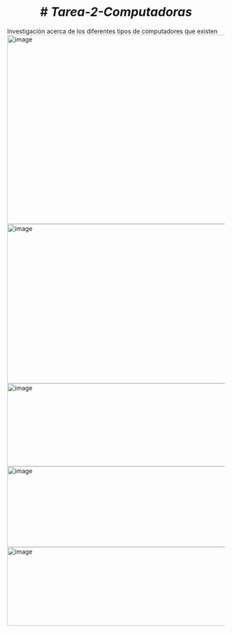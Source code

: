 <h1 align="center"> <em> # Tarea-2-Computadoras </em> </h1>
Investigación acerca de los diferentes tipos de computadores que existen
<img width="1625" height="438" alt="image" src="https://github.com/user-attachments/assets/0ca642dc-ba6b-470c-82ee-a4bdf49e97d4" />

<img width="1663" height="369" alt="image" src="https://github.com/user-attachments/assets/66219141-9af0-4aca-97bd-b746eb3bc2bf" />

<img width="1666" height="192" alt="image" src="https://github.com/user-attachments/assets/7b773146-3b02-47fe-877b-aab1955d88f7" />

<img width="1654" height="187" alt="image" src="https://github.com/user-attachments/assets/a6515219-caab-4e12-847e-8efc20b61fcd" />

<img width="1657" height="182" alt="image" src="https://github.com/user-attachments/assets/c02766ea-0f79-4d24-a0d3-0903c526e7e6" />
